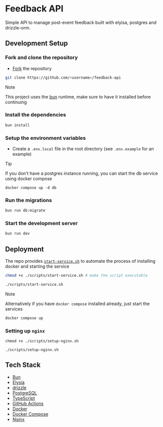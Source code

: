 # Feedback API

Simple API to manage post-event feedback built with elyisa, postgres and drizzle-orm.

## Development Setup

### Fork and clone the repository

- [Fork](https://github.com/mhmdsami/feedback-api) the repository

```bash
git clone https://github.com/<username>/feedback-api
```

> [!NOTE]  
> This project uses the [bun](https://bun.sh/) runtime, make sure to have it installed before continuing

### Install the dependencies

```bash
bun install
```

### Setup the environment variables

- Create a `.env.local` file in the root directory (see `.env.example` for an example)

> [!TIP]
> If you don't have a postgres instance running, you can start the db service using docker compose
>
> ```
> docker compose up -d db
> ```

### Run the migrations

```bash
bun run db:migrate
```

### Start the development server

```bash
bun run dev
```

## Deployment

The repo provides [`start-service.sh`](./scripts/start-service.sh) to automate the process of installing docker and starting the service

```bash
chmod +x ./scripts/start-service.sh # make the script executable

./scripts/start-service.sh
```

> [!NOTE]  
> Alternatively if you have `docker compose` installed already, just start the services
>
> ```bash
> docker compose up
> ```

### Setting up `nginx`

```
chmod +x ./scripts/setup-nginx.sh

./scripts/setup-nginx.sh
```

## Tech Stack

- [Bun](https://bun.sh/)
- [Elysia](https://elysiajs.com/)
- [drizzle](https://orm.drizzle.team/)
- [PostgreSQL](https://www.postgresql.org/)
- [TypeScript](https://www.typescriptlang.org/)
- [GitHub Actions](https://github.com/features/actions)
- [Docker](https://www.docker.com/)
- [Docker Compose](https://docs.docker.com/compose/)
- [Nginx](https://www.nginx.com/)
